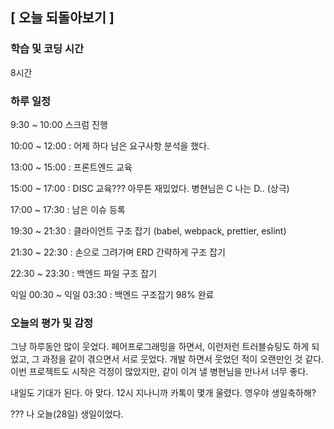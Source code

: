## [ 오늘 되돌아보기 ]

### 학습 및 코딩 시간 

8시간

### 하루 일정

9:30 ~ 10:00 스크럼 진행

10:00 ~ 12:00 : 어제 하다 남은 요구사항 분석을 했다.

13:00 ~ 15:00 : 프론트엔드 교육

15:00 ~ 17:00 : DISC 교육??? 아무튼 재밌었다. 병현님은 C 나는 D.. (상극)

17:00 ~ 17:30 : 남은 이슈 등록

19:30 ~ 21:30 : 클라이언트 구조 잡기 (babel, webpack, prettier, eslint)

21:30 ~ 22:30 : 손으로 그려가며 ERD 간략하게 구조 잡기

22:30 ~ 23:30 : 백엔드 파일 구조 잡기

익일 00:30 ~ 익일 03:30 : 백엔드 구조잡기 98% 완료

### 오늘의 평가 및 감정

그냥 하루동안 많이 웃었다. 페어프로그래밍을 하면서, 이런저런 트러블슈팅도 하게 되었고, 그 과정을 같이 겪으면서 서로 웃었다. 개발 하면서 웃었던 적이 오랜만인 것 같다. 이번 프로젝트도 시작은 걱정이 많았지만, 같이 이겨 낼 병현님을 만나서 너무 좋다.

내일도 기대가 된다. 아 맞다. 12시 지나니까 카톡이 몇개 울렸다. 영우야 생일축하해?



??? 나 오늘(28일) 생일이었다.

